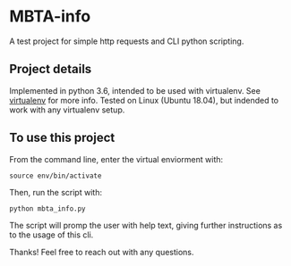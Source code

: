 # MBTA-info
A test project for simple http requests and CLI python scripting.

## Project details
Implemented in python 3.6, intended to be used with virtualenv. See [virtualenv](https://virtualenv.pypa.io/en/latest/) for more info. Tested on Linux (Ubuntu 18.04), but indended to work with any virtualenv setup.

## To use this project
From the command line, enter the virtual enviorment with:
```
source env/bin/activate
```
Then, run the script with:
```
python mbta_info.py
```
The script will promp the user with help text, giving further instructions as to the usage of this cli.

Thanks! Feel free to reach out with any questions.
